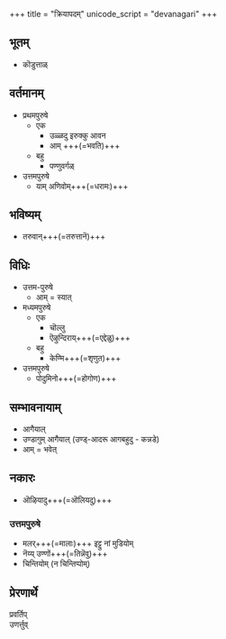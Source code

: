 +++
title = "क्रियापदम्"
unicode_script = "devanagari"
+++

## भूतम्
- कॊडुत्ताळ्

## वर्तमानम्
- प्रथमपुरुषे
  - एक
    - उळ्ळदु इरुक्कु आवन
    - आम् +++(=भवति)+++
  - बहु
    - पण्णुवर्गळ्
- उत्तमपुरुषे
  - याम् अणिवोम्+++(=धरामः)+++

## भविष्यम्
- तरुवान्+++(=तरुत्तानॆ)+++

## विधिः
- उत्तम-पुरुषे
  - आम् = स्यात्
- मध्यमपुरुषे
  - एक
    - चॊल्लु
    - ऎऴुन्दिराय्+++(=एद्देळु)+++
  - बहु
    - केण्मि+++(=शृणुत)+++
- उत्तमपुरुषे
  - पोदुमिनो+++(=होगोण)+++

## सम्भावनायाम्
- आगैयाल्
- उण्डागुम् आगैयाल् (उण्ड्-आदरू आगबहुदु - कन्नडे)
- आम् = भवेत्

## नकारः
- ऒऴियादु+++(=ऒलियदु)+++

### उत्तमपुरुषे
- मलर्+++(=मालाः)+++ इट्टु नां मुडियोम्
- नॆय्य् उण्णों+++(=तिन्नॆवु)+++
- चिन्तियोम् (न चिन्तिप्पोम्)

## प्रेरणार्थे
प्रवर्तिप्  
उणर्त्तुव्